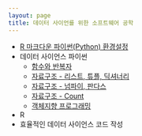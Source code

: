 ```yaml
---
layout: page
title: 데이터 사이언를 위한 소프트웨어 공학
---
```



- [R 마크다운 파이썬(Python) 환경설정](sw4ds-oop-python-rmarkdown.html)
- 데이터 사이언스 파이썬
    - [함수와 반복자](sw4ds-python-base.html)
    - [자료구조 - 리스트, 튜플, 딕셔너리](sw4ds-python-data-structure.html)
    - [자료구조 - 넘파이, 판다스](sw4ds-python-data-structure-numpy.html)
    - [자료구조 - Count](sw4ds-python-data-structure-count.html)
    - [객체지향 프로그래밍](sw4ds-oop-python.html)
- R
- 효율적인 데이터 사이언스 코드 작성

